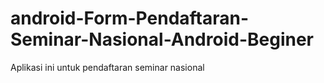 # android-Form-Pendaftaran-Seminar-Nasional-Android-Beginer
Aplikasi ini untuk pendaftaran seminar nasional
